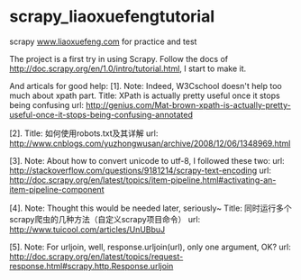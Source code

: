 # scrapy_liaoxuefengtutorial
scrapy www.liaoxuefeng.com for practice and test

The project is a first try in using Scrapy.
Follow the docs of http://doc.scrapy.org/en/1.0/intro/tutorial.html, I start to
make it.





And articals for good help:
[1]. Note:  Indeed, W3Cschool doesn't help too much about xpath part.
     Title: XPath is actually pretty useful once it stops being confusing
     url:   http://genius.com/Mat-brown-xpath-is-actually-pretty-useful-once-it-stops-being-confusing-annotated

[2]. Title: 如何使用robots.txt及其详解
     url:   http://www.cnblogs.com/yuzhongwusan/archive/2008/12/06/1348969.html

[3]. Note:  About how to convert unicode to utf-8, I followed these two:
     url:   http://stackoverflow.com/questions/9181214/scrapy-text-encoding
     url:   http://doc.scrapy.org/en/latest/topics/item-pipeline.html#activating-an-item-pipeline-component

[4]. Note:  Thought this would be needed later, seriously~
     Title: 同时运行多个scrapy爬虫的几种方法（自定义scrapy项目命令）
     url:   http://www.tuicool.com/articles/UnUBbuJ

[5]. Note:  For urljoin, well, response.urljoin(url), only one argument, OK?
     url:   http://doc.scrapy.org/en/latest/topics/request-response.html#scrapy.http.Response.urljoin
